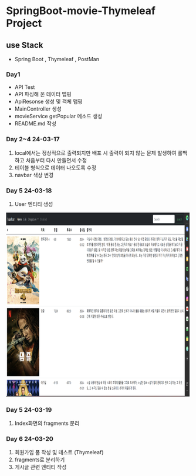 # SpringBoot-movie-Thymeleaf Project

## use Stack 
- Spring Boot , Thymeleaf , PostMan 

### Day1

- API Test
- API 파싱해 온 데이터 맵핑
- ApiResonse 생성 및 객체 맵핑
- MainController 생성
- movieService getPopular 메소드 생성
- README.md 작성

### Day 2~4 24-03-17 

1. local에서는 정상적으로 출력되지만 배포 시 출력이 되지 않는 문제 발생하여 롤백 하고 처음부터 다시 만들면서 수정 
2. 테이블 형식으로 데이터 나오도록 수정 
3. navbar 색상 변경

### Day 5 24-03-18

1. User 엔티티 생성

<img src="README-image/img.png" width=500 height=500 >


### Day 5 24-03-19

1. Index화면의 fragments 분리 

### Day 6 24-03-20

1. 회원가입 폼 작성 및 테스트 (Thymeleaf)
2. fragments로 분리하기
3. 게시글 관련 엔티티 작성
